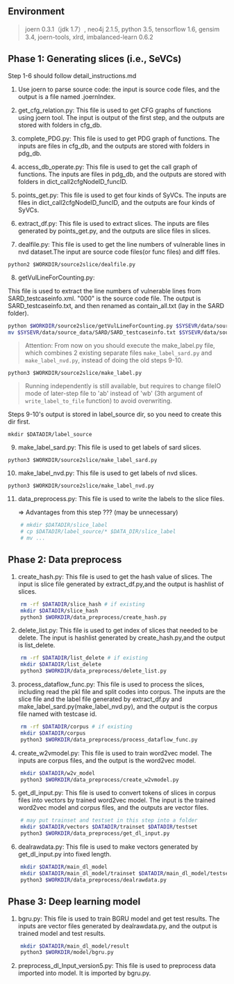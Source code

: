 ## Environment

> joern 0.3.1（jdk 1.7）, neo4j 2.1.5, python 3.5, tensorflow 1.6, gensim 3.4, joern-tools, xlrd, imbalanced-learn 0.6.2

## Phase 1: Generating slices (i.e., SeVCs)

Step 1-6 should follow detail_instructions.md

1. Use joern to parse source code: the input is source code files, and the output is a file named .joernIndex.

2. get_cfg_relation.py: This file is used to get CFG graphs of functions using joern tool. The input is output of the first step, and the outputs are stored with folders in cfg_db. 

3. complete_PDG.py: This file is used to get PDG graph of functions. The inputs are files in cfg_db, and the outputs are stored with folders in pdg_db.

4. access_db_operate.py: This file is used to get the call graph of functions. The inputs are files in pdg_db, and the outputs are stored with folders in dict_call2cfgNodeID_funcID.

5. points_get.py: This file is used to get four kinds of SyVCs. The inputs are files in dict_call2cfgNodeID_funcID, and the outputs are four kinds of SyVCs.

6. extract_df.py: This file is used to extract slices. The inputs are files generated by points_get.py, and the outputs are slice files in slices.

7. dealfile.py: This file is used to get the line numbers of vulnerable lines in nvd dataset.The input are source code files(or func files) and diff files.

`` python2 $WORKDIR/source2slice/dealfile.py ``

8. getVulLineForCounting.py: 

This file is used to extract the line numbers of vulnerable lines from SARD_testcaseinfo.xml. 
"000" is the source code file. The output is SARD_testcaseinfo.txt, and then renamed as contain_all.txt (lay in the SARD folder).

```bash 
python $WORKDIR/source2slice/getVulLineForCounting.py $SYSEVR/data/source_data/SARD $SYSEVR/data/source_data/SARD/SARD_testcaseinfo.xml 
mv $SYSEVR/data/source_data/SARD/SARD_testcaseinfo.txt $SYSEVR/data/source_data/SARD/contain_all.txt 
```


> Attention: From now on you should execute the make_label.py file, which combines 2 existing separate files `make_label_sard.py` and `make_label_nvd.py`, instead of doing the old steps 9-10.

    python3 $WORKDIR/source2slice/make_label.py

> Running independently is still available, but requires to change fileIO mode of later-step file to 'ab' instead of 'wb' (3th argument of `write_label_to_file` function) to avoid overwriting.

Steps 9-10's output is stored in label_source dir, so you need to create this dir first.

`` mkdir $DATADIR/label_source ``

9. make_label_sard.py: This file is used to get labels of sard slices.

`` python3 $WORKDIR/source2slice/make_label_sard.py ``

10. make_label_nvd.py: This file is used to get labels of nvd slices.

`` python3 $WORKDIR/source2slice/make_label_nvd.py ``

11. data_preprocess.py: This file is used to write the labels to the slice files.  

    => Advantages from this step ??? (may be unnecessary)

```bash 
    # mkdir $DATADIR/slice_label
    # cp $DATADIR/label_source/* $DATA_DIR/slice_label
    # mv ...
```


## Phase 2: Data preprocess

1. create_hash.py: This file is used to get the hash value of slices. The input is slice file generated by extract_df.py,and the output is hashlist of slices.

```bash 
    rm -rf $DATADIR/slice_hash # if existing
    mkdir $DATADIR/slice_hash 
    python3 $WORKDIR/data_preprocess/create_hash.py
```

2. delete_list.py: This file is used to get index of slices that needed to be delete.  The input is hashlist generated by create_hash.py,and the output is list_delete.

```bash 
    rm -rf $DATADIR/list_delete # if existing
    mkdir $DATADIR/list_delete 
    python3 $WORKDIR/data_preprocess/delete_list.py
```

3. process_dataflow_func.py: This file is used to process the slices, including read the pkl file and split codes into corpus. The inputs are the slice file and the label file generated by extract_df.py and make_label_sard.py(make_label_nvd.py), and the output is the corpus file named with testcase id.

```bash
    rm -rf $DATADIR/corpus # if existing
    mkdir $DATADIR/corpus 
    python3 $WORKDIR/data_preprocess/process_dataflow_func.py
```

4. create_w2vmodel.py: This file is used to train word2vec model. The inputs are corpus files, and the output is the word2vec model.

```bash 
    mkdir $DATADIR/w2v_model
    python3 $WORKDIR/data_preprocess/create_w2vmodel.py
```

5. get_dl_input.py: This file is used to convert tokens of slices in corpus files into vectors by trained word2vec model. The input is the trained word2vec model and corpus files, and the outputs are vector files.

```bash
    # may put trainset and testset in this step into a folder 
    mkdir $DATADIR/vectors $DATADIR/trainset $DATADIR/testset 
    python3 $WORKDIR/data_preprocess/get_dl_input.py
```

6. dealrawdata.py: This file is used to make vectors generated by get_dl_input.py into fixed length. 

```bash 
    mkdir $DATADIR/main_dl_model 
    mkdir $DATADIR/main_dl_model/trainset $DATADIR/main_dl_model/testset 
    python3 $WORKDIR/data_preprocess/dealrawdata.py
```


## Phase 3: Deep learning model

1. bgru.py: This file is used to train BGRU model and get test results. The inputs are vector files generated by dealrawdata.py, and the output is trained model and test results.

```bash 
    mkdir $DATADIR/main_dl_model/result
    python3 $WORKDIR/model/bgru.py
```

2. preprocess_dl_Input_version5.py: This file is used to preprocess data imported into model. It is imported by bgru.py.
